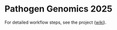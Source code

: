# Pathogen Genomics 2025

For detailed workflow steps, see the project ([wiki](https://github.com/ArghavanAlisoltani/Pathogen_Genomics_2025/wiki)).
